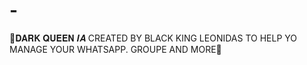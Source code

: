 # -
🌹𝐃𝐀𝐑𝐊 𝐐𝐔𝐄𝐄𝐍 𝑰𝑨 CREATED BY BLACK KING LEONIDAS TO HELP YO MANAGE YOUR WHATSAPP. GROUPE AND MORE🌹
